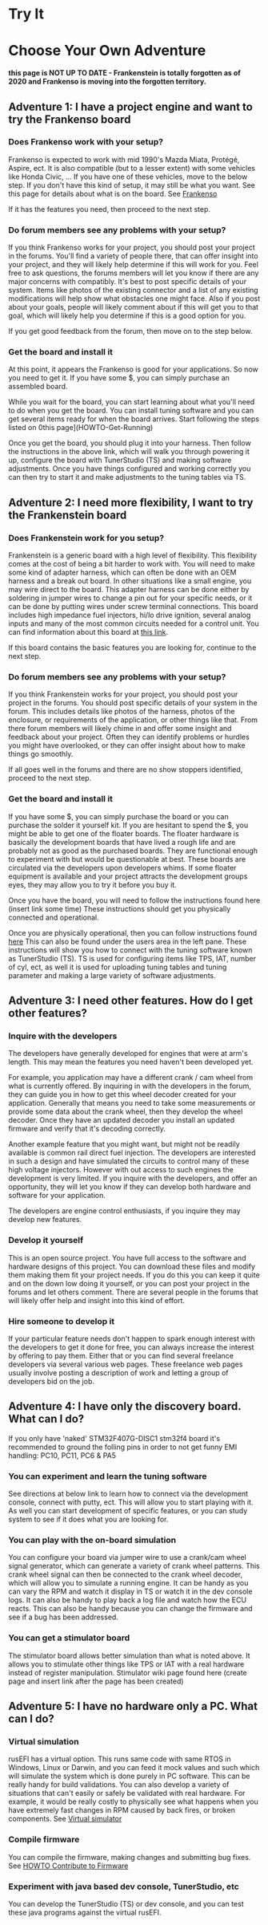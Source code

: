# Try It

# Choose Your Own Adventure

**this page is NOT UP TO DATE - Frankenstein is totally forgotten as of 2020 and Frankenso is moving into the forgotten territory.**

## Adventure 1: I have a project engine and want to try the Frankenso board

### Does Frankenso work with your setup?

Frankenso is expected to work with mid 1990's Mazda Miata, Protégé, Aspire, ect. It is also compatible (but to a lesser extent) with some vehicles like Honda Civic, ... If you have one of these vehicles, move to the below step. If you don't have this kind of setup, it may still be what you want. See this page for details about what is on the board. See [Frankenso](Frankenso)

If it has the features you need, then proceed to the next step.

### Do forum members see any problems with your setup?

If you think Frankenso works for your project, you should post your project in the forums. You'll find a variety of people there, that can offer insight into your project, and they will likely help determine if this will work for you. Feel free to ask questions, the forums members will let you know if there are any major concerns with compatibly. It's best to post specific details of your system. Items like photos of the existing connector and a list of any existing modifications will help show what obstacles one might face. Also if you post about your goals, people will likely comment about if this will get you to that goal, which will likely help you determine if this is a good option for you.

If you get good feedback from the forum, then move on to the step below.

### Get the board and install it

At this point, it appears the Frankenso is good for your applications. So now you need to get it. If you have some $, you can simply purchase an assembled board.

While you wait for the board, you can start learning about what you'll need to do when you get the board. You can install tuning software and you can get several items ready for when the board arrives. Start following the steps listed on 0this page](HOWTO-Get-Running)

Once you get the board, you should plug it into your harness. Then follow the instructions in the above link, which will walk you through powering it up, configure the board with TunerStudio (TS) and making software adjustments. Once you have things configured and working correctly you can then try to start it and make adjustments to the tuning tables via TS.

## Adventure 2: I need more flexibility, I want to try the Frankenstein board

### Does Frankenstein work for you setup?

Frankenstein is a generic board with a high level of flexibility. This flexibility comes at the cost of being a bit harder to work with. You will need to make some kind of adapter harness, which can often be done with an OEM harness and a break out board. In other situations like a small engine, you may wire direct to the board. This adapter harness can be done either by soldering in jumper wires to change a pin out for your specific needs, or it can be done by putting wires under screw terminal connections. This board includes high impedance fuel injectors, hi/lo drive ignition, several analog inputs and many of the most common circuits needed for a control unit. You can find information about this board at [this link](Hardware-Frankenstein).

If this board contains the basic features you are looking for, continue to the next step.

### Do forum members see any problems with your setup?

If you think Frankenstein works for your project, you should post your project in the forums. You should post specific details of your system in the forum. This includes details like photos of the harness, photos of the enclosure, or requirements of the application, or other things like that. From there forum members will likely chime in and offer some insight and feedback about your project. Often they can identify problems or hurdles you might have overlooked, or they can offer insight about how to make things go smoothly.

If all goes well in the forums and there are no show stoppers identified, proceed to the next step.

### Get the board and install it

If you have some $, you can simply purchase the board or you can purchase the solder it yourself kit. If you are hesitant to spend the $, you might be able to get one of the floater boards. The floater hardware is basically the development boards that have lived a rough life and are probably not as good as the purchased boards. They are functional enough to experiment with but would be questionable at best. These boards are circulated via the developers upon developers whims. If some floater equipment is available and your project attracts the development groups eyes, they may allow you to try it before you buy it.

Once you have the board, you will need to follow the instructions found here (insert link some time) These instructions should get you physically connected and operational.

Once you are physically operational, then you can follow instructions found [here](HOWTO-quick-start) This can also be found under the users area in the left pane. These instructions will show you how to connect with the tuning software known as TunerStudio (TS). TS is used for configuring items like TPS, IAT, number of cyl, ect, as well it is used for uploading tuning tables and tuning parameter and making a large variety of software adjustments.

## Adventure 3: I need other features. How do I get other features?

### Inquire with the developers

The developers have generally developed for engines that were at arm's length. This may mean the features you need haven't been developed yet.

For example, you application may have a different crank / cam wheel from what is currently offered. By inquiring in with the developers in the forum, they can guide you in how to get this wheel decoder created for your application. Generally that means you need to take some measurements or provide some data about the crank wheel, then they develop the wheel decoder. Once they have an updated decoder you install an updated firmware and verify that it's decoding correctly.

Another example feature that you might want, but might not be readily available is common rail direct fuel injection. The developers are interested in such a design and have simulated the circuits to control many of these high voltage injectors. However with out access to such engines the development is very limited. If you inquire with the developers, and offer an opportunity, they will let you know if they can develop both hardware and software for your application.

The developers are engine control enthusiasts, if you inquire they may develop new features.

### Develop it yourself

This is an open source project. You have full access to the software and hardware designs of this project. You can download these files and modify them making them fit your project needs. If you do this you can keep it quite and on the down low doing it yourself, or you can post your project in the forums and let others comment. There are several people in the forums that will likely offer help and insight into this kind of effort.

### Hire someone to develop it

If your particular feature needs don't happen to spark enough interest with the developers to get it done for free, you can always increase the interest by offering to pay them. Either that or you can find several freelance developers via several various web pages. These freelance web pages usually involve posting a description of work and letting a group of developers bid on the job.

## Adventure 4: I have only the discovery board. What can I do?

If you only have 'naked' STM32F407G-DISC1 stm32f4 board it's recommended to ground the folling pins in order to not get funny EMI handling:
PC10, PC11, PC6 & PA5

### You can experiment and learn the tuning software

See directions at below link to learn how to connect via the development console, connect with putty, ect. This will allow you to start playing with it. As well you can start development of specific features, or you can study system to see if it does what you are looking for.

### You can play with the on-board simulation

You can configure your board via jumper wire to use a crank/cam wheel signal generator, which can generate a variety of crank wheel patterns. This crank wheel signal can then be connected to the crank wheel decoder, which will allow you to simulate a running engine. It can be handy as you can vary the RPM and watch it display in TS or watch it in the dev console logs. It can also be handy to play back a log file and watch how the ECU reacts. This can also be handy because you can change the firmware and see if a bug has been addressed.

### You can get a stimulator board

The stimulator board allows better simulation than what is noted above. It allows you to stimulate other things like TPS or IAT with a real hardware instead of register manipulation. Stimulator wiki page found here (create page and insert link after the page has been created)

## Adventure 5: I have no hardware only a PC. What can I do?

### Virtual simulation

rusEFI has a virtual option. This runs same code with same RTOS in Windows, Linux or Darwin, and you can feed it mock values and such which will simulate the system which is done purely in PC software. This can be really handy for build validations. You can also develop a variety of situations that can't easily or safely be validated with real hardware. For example, it would be really costly to physically see what happens when you have extremely fast changes in RPM caused by back fires, or broken components. See [Virtual simulator](Virtual-simulator)

### Compile firmware

You can compile the firmware, making changes and submitting bug fixes. See [HOWTO Contribute to Firmware](HOWTO-contribute-to-firmware)

### Experiment with java based dev console, TunerStudio, etc

You can develop the TunerStudio (TS) or dev console, and you can test these java programs against the virtual rusEFI.
